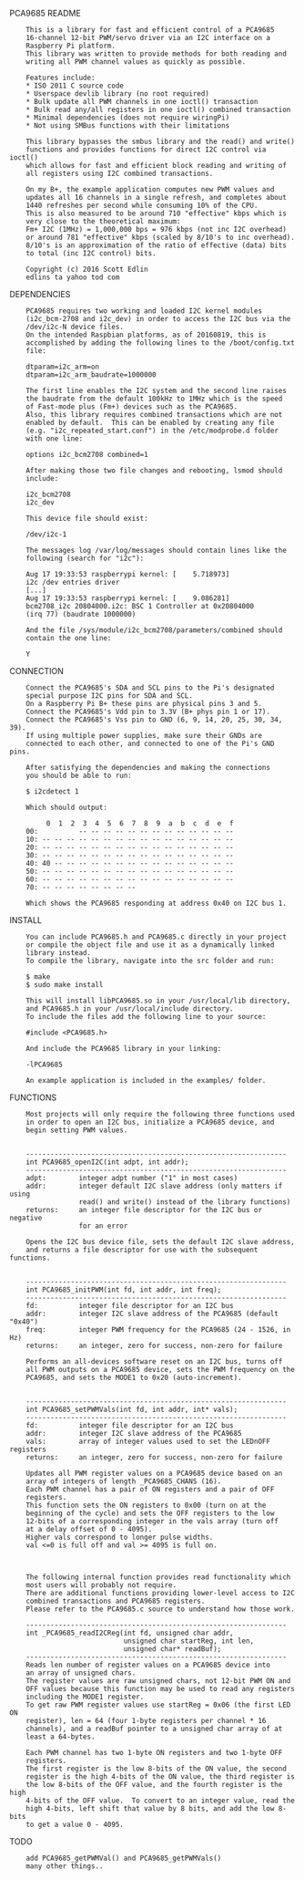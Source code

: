 PCA9685 README

        This is a library for fast and efficient control of a PCA9685
        16-channel 12-bit PWM/servo driver via an I2C interface on a
        Raspberry Pi platform.
        This library was written to provide methods for both reading and
        writing all PWM channel values as quickly as possible.

        Features include:
        * ISO 2011 C source code
        * Userspace devlib library (no root required)
        * Bulk update all PWM channels in one ioctl() transaction
        * Bulk read any/all registers in one ioctl() combined transaction
        * Minimal dependencies (does not require wiringPi)
        * Not using SMBus functions with their limitations

        This library bypasses the smbus library and the read() and write()
        functions and provides functions for direct I2C control via ioctl()
        which allows for fast and efficient block reading and writing of
        all registers using I2C combined transactions.

        On my B+, the example application computes new PWM values and
        updates all 16 channels in a single refresh, and completes about
        1440 refreshes per second while consuming 10% of the CPU.
        This is also measured to be around 710 "effective" kbps which is
        very close to the theoretical maximum:
        Fm+ I2C (1MHz) = 1,000,000 bps = 976 kbps (not inc I2C overhead)
        or around 781 "effective" kbps (scaled by 8/10's to inc overhead).
        8/10's is an approximation of the ratio of effective (data) bits
        to total (inc I2C control) bits.

        Copyright (c) 2016 Scott Edlin
        edlins ta yahoo tod com


DEPENDENCIES

        PCA9685 requires two working and loaded I2C kernel modules
        (i2c_bcm-2708 and i2c_dev) in order to access the I2C bus via the
        /dev/i2c-N device files.
        On the intended Raspbian platforms, as of 20160819, this is
        accomplished by adding the following lines to the /boot/config.txt
        file:

        dtparam=i2c_arm=on
        dtparam=i2c_arm_baudrate=1000000

        The first line enables the I2C system and the second line raises
        the baudrate from the default 100kHz to 1MHz which is the speed
        of Fast-mode plus (Fm+) devices such as the PCA9685.
        Also, this library requires combined transactions which are not
        enabled by default.  This can be enabled by creating any file
        (e.g. "i2c_repeated_start.conf") in the /etc/modprobe.d folder
        with one line:

        options i2c_bcm2708 combined=1

        After making those two file changes and rebooting, lsmod should
        include:

        i2c_bcm2708
        i2c_dev

        This device file should exist:

        /dev/i2c-1

        The messages log /var/log/messages should contain lines like the
        following (search for "i2c"):

        Aug 17 19:33:53 raspberrypi kernel: [    5.718973]
        i2c /dev entries driver
        [...]
        Aug 17 19:33:53 raspberrypi kernel: [    9.086281]
        bcm2708_i2c 20804000.i2c: BSC 1 Controller at 0x20804000
        (irq 77) (baudrate 1000000)

        And the file /sys/module/i2c_bcm2708/parameters/combined should
        contain the one line:

        Y


CONNECTION

        Connect the PCA9685's SDA and SCL pins to the Pi's designated
        special purpose I2C pins for SDA and SCL.
        On a Raspberry Pi B+ these pins are physical pins 3 and 5.
        Connect the PCA9685's Vdd pin to 3.3V (B+ phys pin 1 or 17).
        Connect the PCA9685's Vss pin to GND (6, 9, 14, 20, 25, 30, 34, 39).
        If using multiple power supplies, make sure their GNDs are
        connected to each other, and connected to one of the Pi's GND pins.

        After satisfying the dependencies and making the connections
        you should be able to run:

        $ i2cdetect 1

        Which should output:

             0  1  2  3  4  5  6  7  8  9  a  b  c  d  e  f
        00:          -- -- -- -- -- -- -- -- -- -- -- -- -- 
        10: -- -- -- -- -- -- -- -- -- -- -- -- -- -- -- -- 
        20: -- -- -- -- -- -- -- -- -- -- -- -- -- -- -- -- 
        30: -- -- -- -- -- -- -- -- -- -- -- -- -- -- -- -- 
        40: 40 -- -- -- -- -- -- -- -- -- -- -- -- -- -- -- 
        50: -- -- -- -- -- -- -- -- -- -- -- -- -- -- -- -- 
        60: -- -- -- -- -- -- -- -- -- -- -- -- -- -- -- -- 
        70: -- -- -- -- -- -- -- --                         

        Which shows the PCA9685 responding at address 0x40 on I2C bus 1.


INSTALL

        You can include PCA9685.h and PCA9685.c directly in your project
        or compile the object file and use it as a dynamically linked
        library instead.
        To compile the library, navigate into the src folder and run:

        $ make
        $ sudo make install

        This will install libPCA9685.so in your /usr/local/lib directory,
        and PCA9685.h in your /usr/local/include directory.
        To include the files add the following line to your source:

        #include <PCA9685.h>

        And include the PCA9685 library in your linking:

        -lPCA9685

        An example application is included in the examples/ folder.


FUNCTIONS

        Most projects will only require the following three functions used
        in order to open an I2C bus, initialize a PCA9685 device, and
        begin setting PWM values.


        ----------------------------------------------------------------
        int PCA9685_openI2C(int adpt, int addr);
        ----------------------------------------------------------------
        adpt:        integer adpt number ("1" in most cases)
        addr:        integer default I2C slave address (only matters if using
                     read() and write() instead of the library functions)
        returns:     an integer file descriptor for the I2C bus or negative
                     for an error

        Opens the I2C bus device file, sets the default I2C slave address,
        and returns a file descriptor for use with the subsequent functions.


        ----------------------------------------------------------------
        int PCA9685_initPWM(int fd, int addr, int freq);
        ----------------------------------------------------------------
        fd:          integer file descriptor for an I2C bus
        addr:        integer I2C slave address of the PCA9685 (default "0x40")
        freq:        integer PWM frequency for the PCA9685 (24 - 1526, in Hz)
        returns:     an integer, zero for success, non-zero for failure

        Performs an all-devices software reset on an I2C bus, turns off
        all PWM outputs on a PCA9685 device, sets the PWM frequency on the
        PCA9685, and sets the MODE1 to 0x20 (auto-increment).


        ----------------------------------------------------------------
        int PCA9685_setPWMVals(int fd, int addr, int* vals);
        ----------------------------------------------------------------
        fd:          integer file descriptor for an I2C bus
        addr:        integer I2C slave address of the PCA9685
        vals:        array of integer values used to set the LEDnOFF registers
        returns:     an integer, zero for success, non-zero for failure

        Updates all PWM register values on a PCA9685 device based on an
        array of integers of length _PCA9685_CHANS (16).
        Each PWM channel has a pair of ON registers and a pair of OFF
        registers.
        This function sets the ON registers to 0x00 (turn on at the
        beginning of the cycle) and sets the OFF registers to the low
        12-bits of a corresponding integer in the vals array (turn off
        at a delay offset of 0 - 4095).
        Higher vals correspond to longer pulse widths.
        val <=0 is full off and val >= 4095 is full on.



        The following internal function provides read functionality which
        most users will probably not require.
        There are additional functions providing lower-level access to I2C
        combined transactions and PCA9685 registers.
        Please refer to the PCA9685.c source to understand how those work.

        ----------------------------------------------------------------
        int _PCA9685_readI2CReg(int fd, unsigned char addr,
                                unsigned char startReg, int len, 
                                unsigned char* readBuf);
        ----------------------------------------------------------------
        Reads len number of register values on a PCA9685 device into
        an array of unsigned chars.
        The register values are raw unsigned chars, not 12-bit PWM ON and
        OFF values because this function may be used to read any registers
        including the MODE1 register.
        To get raw PWM register values use startReg = 0x06 (the first LED ON
        register), len = 64 (four 1-byte registers per channel * 16
        channels), and a readBuf pointer to a unsigned char array of at
        least a 64-bytes.

        Each PWM channel has two 1-byte ON registers and two 1-byte OFF
        registers.
        The first register is the low 8-bits of the ON value, the second
        register is the high 4-bits of the ON value, the third register is
        the low 8-bits of the OFF value, and the fourth register is the high
        4-bits of the OFF value.  To convert to an integer value, read the
        high 4-bits, left shift that value by 8 bits, and add the low 8-bits
        to get a value 0 - 4095.


TODO

        add PCA9685_getPWMVal() and PCA9685_getPWMVals()
        many other things..
